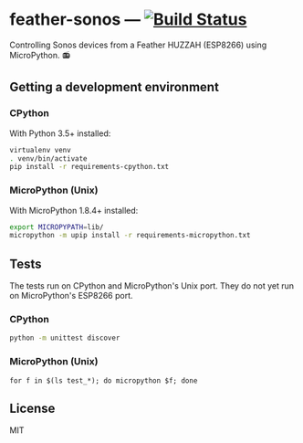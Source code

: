 # feather-sonos — [![Build Status](https://travis-ci.org/mjkillough/feather-sonos.svg?branch=master)](https://travis-ci.org/mjkillough/feather-sonos)

Controlling Sonos devices from a Feather HUZZAH (ESP8266) using MicroPython. :radio:


## Getting a development environment

### CPython

With Python 3.5+ installed:

```sh
virtualenv venv
. venv/bin/activate
pip install -r requirements-cpython.txt
```

### MicroPython (Unix)

With MicroPython 1.8.4+ installed:

```sh
export MICROPYPATH=lib/
micropython -m upip install -r requirements-micropython.txt
```


## Tests

The tests run on CPython and MicroPython's Unix port. They do not yet run on MicroPython's ESP8266 port.

### CPython

```sh
python -m unittest discover
```

### MicroPython (Unix)

```
for f in $(ls test_*); do micropython $f; done
```


## License

MIT

